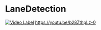 # LaneDetection
[![Video Label](http://img.youtube.com/vi/b28ZthpLz-0/0.jpg)](https://www.youtube.com/watch?v=b28ZthpLz-0&t=11s) https://youtu.be/b28ZthpLz-0

